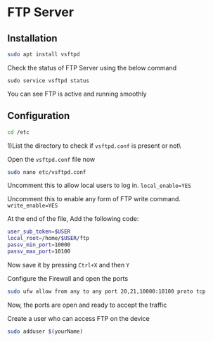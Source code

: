 # FTP Server

## Installation



```bash
sudo apt install vsftpd
```
Check the status of FTP Server using the below command
```
sudo service vsftpd status
```
You can see FTP is active and running smoothly

## Configuration
```bash
cd /etc
``` 
1)List the directory to check if  `vsftpd.conf` is present or not\

Open the `vsftpd.conf` file now 
```bash
sudo nano etc/vsftpd.conf
```
Uncomment this to allow local users to log in.
`local_enable=YES`

Uncomment this to enable any form of FTP write command.
`write_enable=YES`

At the end of the file, 
Add the following code:
```bash
user_sub_token=$USER
local_root=/home/$USER/ftp
passv_min_port=10000
passv_max_port=10100
``` 
Now save it by pressing `Ctrl+X` and then `Y`

Configure the Firewall and open the ports
```bash
sudo ufw allow from any to any port 20,21,10000:10100 proto tcp
```
Now, the ports are open and ready to accept the traffic

Create a user who can access FTP on the device
```bash
sudo adduser $(yourName)
```
